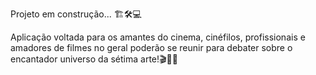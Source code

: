 Projeto em construção... 🏗️🛠️💻



Aplicação voltada para os amantes do cinema, cinéfilos, profissionais e amadores de filmes no geral poderão se reunir para debater sobre o encantador universo da sétima arte!🎬🍿🥤